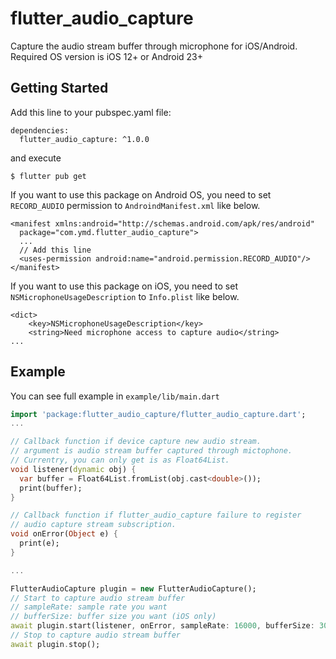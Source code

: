 # flutter_audio_capture

Capture the audio stream buffer through microphone for iOS/Android.
Required OS version is iOS 12+ or Android 23+

## Getting Started

Add this line to your pubspec.yaml file:

```
dependencies:
  flutter_audio_capture: ^1.0.0
```

and execute

```
$ flutter pub get
```

If you want to use this package on Android OS, you need to set `RECORD_AUDIO` permission to `AndroindManifest.xml` like below.

```
<manifest xmlns:android="http://schemas.android.com/apk/res/android"
  package="com.ymd.flutter_audio_capture">
  ...
  // Add this line
  <uses-permission android:name="android.permission.RECORD_AUDIO"/>
</manifest>
```

If you want to use this package on iOS, you need to set `NSMicrophoneUsageDescription` to `Info.plist` like below.

```
<dict>
    <key>NSMicrophoneUsageDescription</key>
    <string>Need microphone access to capture audio</string>
...
```

## Example

You can see full example in `example/lib/main.dart`

```dart
import 'package:flutter_audio_capture/flutter_audio_capture.dart';
...

// Callback function if device capture new audio stream.
// argument is audio stream buffer captured through mictophone.
// Currentry, you can only get is as Float64List.
void listener(dynamic obj) {
  var buffer = Float64List.fromList(obj.cast<double>());
  print(buffer);
}

// Callback function if flutter_audio_capture failure to register
// audio capture stream subscription.
void onError(Object e) {
  print(e);
}

...

FlutterAudioCapture plugin = new FlutterAudioCapture();
// Start to capture audio stream buffer
// sampleRate: sample rate you want
// bufferSize: buffer size you want (iOS only)
await plugin.start(listener, onError, sampleRate: 16000, bufferSize: 3000);
// Stop to capture audio stream buffer
await plugin.stop();
```
